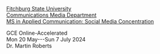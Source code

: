 [Fitchburg State University](https://fitchburgstate.edu)  
[Communications Media Department](https://www.fitchburgstate.edu/academics/academic-schools/school-arts-and-sciences/communications-media-department)  
[MS in Applied Communication: Social Media Concentration](https://www.fitchburgstate.edu/academics/programs/social-media-concentration-applied-communication-ms-online)  

GCE Online-Accelerated  
Mon 20 May---Sun 7 July 2024  
Dr. Martin Roberts  
